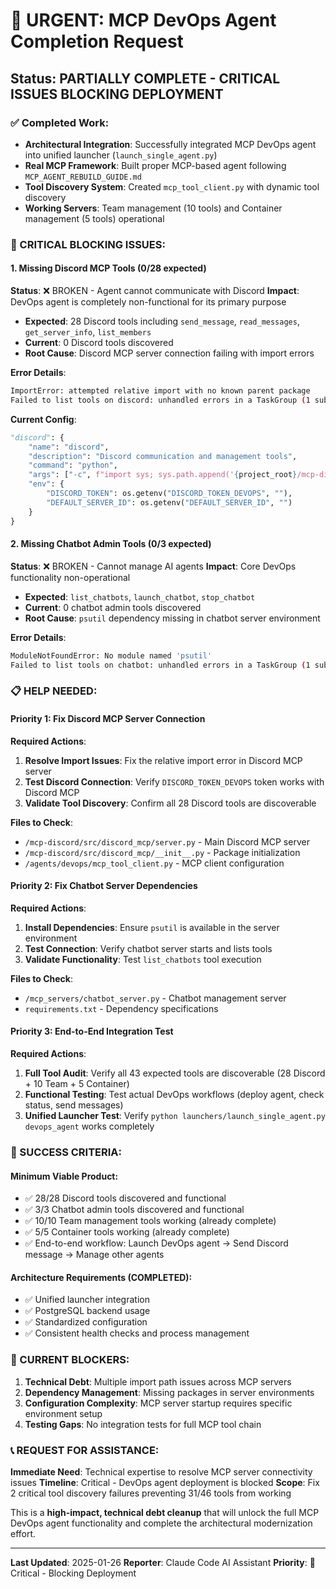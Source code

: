 # 🚨 URGENT: MCP DevOps Agent Completion Request

## Status: PARTIALLY COMPLETE - CRITICAL ISSUES BLOCKING DEPLOYMENT

### ✅ Completed Work:
- **Architectural Integration**: Successfully integrated MCP DevOps agent into unified launcher (`launch_single_agent.py`)
- **Real MCP Framework**: Built proper MCP-based agent following `MCP_AGENT_REBUILD_GUIDE.md`
- **Tool Discovery System**: Created `mcp_tool_client.py` with dynamic tool discovery
- **Working Servers**: Team management (10 tools) and Container management (5 tools) operational

### 🚨 CRITICAL BLOCKING ISSUES:

#### 1. **Missing Discord MCP Tools (0/28 expected)**
**Status**: ❌ BROKEN - Agent cannot communicate with Discord
**Impact**: DevOps agent is completely non-functional for its primary purpose

- **Expected**: 28 Discord tools including `send_message`, `read_messages`, `get_server_info`, `list_members`
- **Current**: 0 Discord tools discovered
- **Root Cause**: Discord MCP server connection failing with import errors

**Error Details**:
```bash
ImportError: attempted relative import with no known parent package
Failed to list tools on discord: unhandled errors in a TaskGroup (1 sub-exception)
```

**Current Config**:
```python
"discord": {
    "name": "discord",
    "description": "Discord communication and management tools",
    "command": "python",
    "args": ["-c", f"import sys; sys.path.append('{project_root}/mcp-discord/src'); from discord_mcp.server import main; main()"],
    "env": {
        "DISCORD_TOKEN": os.getenv("DISCORD_TOKEN_DEVOPS", ""),
        "DEFAULT_SERVER_ID": os.getenv("DEFAULT_SERVER_ID", "")
    }
}
```

#### 2. **Missing Chatbot Admin Tools (0/3 expected)**
**Status**: ❌ BROKEN - Cannot manage AI agents
**Impact**: Core DevOps functionality non-operational

- **Expected**: `list_chatbots`, `launch_chatbot`, `stop_chatbot`
- **Current**: 0 chatbot admin tools discovered
- **Root Cause**: `psutil` dependency missing in chatbot server environment

**Error Details**:
```bash
ModuleNotFoundError: No module named 'psutil'
Failed to list tools on chatbot: unhandled errors in a TaskGroup (1 sub-exception)
```

### 📋 HELP NEEDED:

#### **Priority 1: Fix Discord MCP Server Connection**
**Required Actions**:
1. **Resolve Import Issues**: Fix the relative import error in Discord MCP server
2. **Test Discord Connection**: Verify `DISCORD_TOKEN_DEVOPS` token works with Discord MCP
3. **Validate Tool Discovery**: Confirm all 28 Discord tools are discoverable

**Files to Check**:
- `/mcp-discord/src/discord_mcp/server.py` - Main Discord MCP server
- `/mcp-discord/src/discord_mcp/__init__.py` - Package initialization
- `/agents/devops/mcp_tool_client.py` - MCP client configuration

#### **Priority 2: Fix Chatbot Server Dependencies**
**Required Actions**:
1. **Install Dependencies**: Ensure `psutil` is available in the server environment
2. **Test Connection**: Verify chatbot server starts and lists tools
3. **Validate Functionality**: Test `list_chatbots` tool execution

**Files to Check**:
- `/mcp_servers/chatbot_server.py` - Chatbot management server
- `requirements.txt` - Dependency specifications

#### **Priority 3: End-to-End Integration Test**
**Required Actions**:
1. **Full Tool Audit**: Verify all 43 expected tools are discoverable (28 Discord + 10 Team + 5 Container)
2. **Functional Testing**: Test actual DevOps workflows (deploy agent, check status, send messages)
3. **Unified Launcher Test**: Verify `python launchers/launch_single_agent.py devops_agent` works completely

### 🎯 SUCCESS CRITERIA:

#### **Minimum Viable Product**:
- ✅ 28/28 Discord tools discovered and functional
- ✅ 3/3 Chatbot admin tools discovered and functional
- ✅ 10/10 Team management tools working (already complete)
- ✅ 5/5 Container tools working (already complete)
- ✅ End-to-end workflow: Launch DevOps agent → Send Discord message → Manage other agents

#### **Architecture Requirements** (COMPLETED):
- ✅ Unified launcher integration
- ✅ PostgreSQL backend usage
- ✅ Standardized configuration
- ✅ Consistent health checks and process management

### 🚧 CURRENT BLOCKERS:

1. **Technical Debt**: Multiple import path issues across MCP servers
2. **Dependency Management**: Missing packages in server environments
3. **Configuration Complexity**: MCP server startup requires specific environment setup
4. **Testing Gaps**: No integration tests for full MCP tool chain

### 📞 REQUEST FOR ASSISTANCE:

**Immediate Need**: Technical expertise to resolve MCP server connectivity issues
**Timeline**: Critical - DevOps agent deployment is blocked
**Scope**: Fix 2 critical tool discovery failures preventing 31/46 tools from working

This is a **high-impact, technical debt cleanup** that will unlock the full MCP DevOps agent functionality and complete the architectural modernization effort.

---

**Last Updated**: 2025-01-26
**Reporter**: Claude Code AI Assistant
**Priority**: 🚨 Critical - Blocking Deployment
